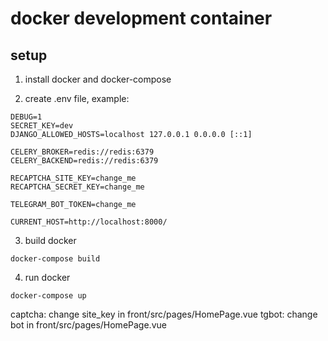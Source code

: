 # docker development container
## setup

1. install docker and docker-compose

2. create .env file, example:
```
DEBUG=1
SECRET_KEY=dev
DJANGO_ALLOWED_HOSTS=localhost 127.0.0.1 0.0.0.0 [::1]

CELERY_BROKER=redis://redis:6379
CELERY_BACKEND=redis://redis:6379

RECAPTCHA_SITE_KEY=change_me
RECAPTCHA_SECRET_KEY=change_me

TELEGRAM_BOT_TOKEN=change_me

CURRENT_HOST=http://localhost:8000/
```

3. build docker
```
docker-compose build
```

4. run docker
```
docker-compose up
```

captcha: change site_key in front/src/pages/HomePage.vue
tgbot: change bot in front/src/pages/HomePage.vue
